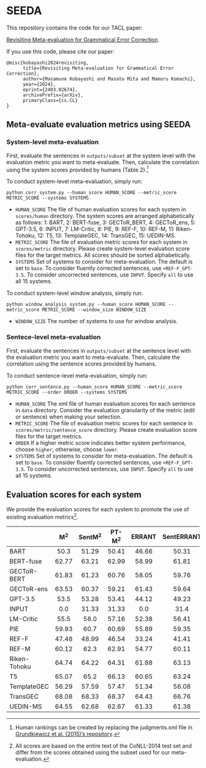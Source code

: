 # SEEDA

This repository contains the code for our TACL paper:

[Revisiting Meta-evaluation for Grammatical Error Correction]([https://aclanthology.org/2024.tacl-1.47/]).

If you use this code, please cite our paper:

```
@misc{kobayashi2024revisiting,
      title={Revisiting Meta-evaluation for Grammatical Error Correction}, 
      author={Masamune Kobayashi and Masato Mita and Mamoru Komachi},
      year={2024},
      eprint={2403.02674},
      archivePrefix={arXiv},
      primaryClass={cs.CL}
}
```


## Meta-evaluate evaluation metrics using SEEDA
### System-level meta-evaluation

First, evaluate the sentences in `outputs/subset` at the system level with the evaluation metric you want to meta-evaluate. Then, calculate the correlation using the system scores provided by humans (Table 2).[^1]

To conduct system-level meta-evaluation, simply run:
```
python corr_system.py --human_score HUMAN_SCORE --metric_score METRIC_SCORE --systems SYSTEMS
```
- `HUMAN_SCORE` The file of human evaluation scores for each system in `scores/human` directory. The system scores are arranged alphabetically as follows:
1: BART, 2: BERT-fuse, 3: GECToR_BERT, 4: GECToR_ens, 5: GPT-3.5, 6: INPUT, 7: LM-Critic, 8: PIE, 9: REF-F, 10: REF-M, 11: Riken-Tohoku, 12: T5, 13: TemplateGEC, 14: TransGEC, 15: UEDIN-MS.
- `METRIC_SCORE` The file of evaluation metric scores for each system in `scores/metric` directory. Please create system-level evaluation score files for the target metrics. All scores should be sorted alphabetically.
- `SYSTEMS` Set of systems to consider for meta-evaluation. The default is set to `base`. To consider fluently corrected sentences, use `+REF-F_GPT-3.5`. To consider uncorrected sentences, use `INPUT`. Specify `all` to use all 15 systems.

To conduct system-level window analysis, simply run:
```
python window_analysis_system.py --human_score HUMAN_SCORE --metric_score METRIC_SCORE --window_size WINDOW_SIZE
```
- `WINDOW_SIZE` The number of systems to use for window analysis.


### Sentece-level meta-evaluation
First, evaluate the sentences in `outputs/subset` at the sentence level with the evaluation metric you want to meta-evaluate. Then, calculate the correlation using the sentence scores provided by humans.

To conduct sentence-level meta-evaluation, simply run:
```
python corr_sentence.py --human_score HUMAN_SCORE --metric_score METRIC_SCORE --order ORDER --systems SYSTEMS
```
- `HUMAN_SCORE` The xml file of human evaluation scores for each sentence in `data` directory. Consider the evaluation granularity of the metric (edit or sentence) when making your selection.
- `METRIC_SCORE` The file of evaluation metric scores for each sentence in `scores/metric/sentence_score` directory. Please create evaluation score files for the target metrics.
- `ORDER` If a higher metric score indicates better system performance, choose `higher`; otherwise, choose `lower`.
- `SYSTEMS` Set of systems to consider for meta-evaluation. The default is set to `base`. To consider fluently corrected sentences, use `+REF-F_GPT-3.5`. To consider uncorrected sentences, use `INPUT`. Specify `all` to use all 15 systems.


## Evaluation scores for each system
We provide the evaluation scores for each system to promote the use of existing evaluation metrics[^2].

| | M<sup>2</sup> | SentM<sup>2</sup> | PT-M<sup>2</sup> | ERRANT | SentERRANT | PT-ERRANT | GoToScorer | GLEU | Scribendi Score | SOME | IMPARA |
| :--- | :---: | :---: | :---: | :---: | :---: | :---: | :---: | :---: | :---: | :---: | :---: |
| BART | 50.3 | 51.29 | 50.41 | 46.66 | 50.31 | 48.89 | 15.86 | 63.46 | 527 | 0.7933 | 5.31 |
| BERT-fuse | 62.77 | 63.21 | 62.99 | 58.99 | 61.81 | 61.18 | 21.1 | 68.5 | 739 | 0.8151 | 5.816 |
| GECToR-BERT | 61.83 | 61.23 | 60.76 | 58.05 | 59.76 | 59.17 | 18.98 | 66.56 | 640 | 0.8016 | 5.644 |
| GECToR-ens | 63.53 | 60.37 | 59.21 | 61.43 | 59.64 | 58.57 | 16.58 | 65.08 | 529 | 0.786 | 5.17 |
| GPT-3.5 | 53.5 | 53.28 | 53.41 | 44.12 | 49.23 | 48.93 | 22.85 | 65.93 | 835 | 0.8379 | 6.376 |
| INPUT | 0.0 | 31.33 | 31.33 | 0.0 | 31.4 | 31.33 | 0.0 | 56.6 | 0.0 | 0.7506 | 4.089 |
| LM-Critic | 55.5 | 58.0 | 57.16 | 52.38 | 56.41 | 55.86 | 16.23 | 64.39 | 683 | 0.8028 | 5.543 |
| PIE | 59.93 | 60.7 | 60.69 | 55.89 | 59.35 | 58.65 | 21.07 | 67.83 | 601 | 0.8066 | 5.659 |
| REF-F | 47.48 | 48.99 | 46.54 | 33.24 | 41.41 | 39.69 | 21.7 | 60.34 | 711 | 0.8463 | 6.569 |
| REF-M | 60.12 | 62.3 | 62.91 | 54.77 | 60.11 | 60.6 | 23.92 | 67.27 | 754 | 0.8155 | 5.908 |
| Riken-Tohoku | 64.74 | 64.22 | 64.31 | 61.88 | 63.13 | 62.73 | 20.94 | 68.37 | 678 | 0.8123 | 5.757 |
| T5 | 65.07 | 65.2 | 66.13 | 60.65 | 63.24 | 63.77 | 20.46 | 68.81 | 668 | 0.8202 | 6.045 |
| TemplateGEC | 56.29 | 57.59 | 57.47 | 51.34 | 56.08 | 55.96 | 14.7 | 65.07 | 448 | 0.7972 | 5.52 |
| TransGEC | 68.08 | 68.33 | 68.37 | 64.43 | 66.76 | 66.37 | 21.93 | 70.2 | 779 | 0.82 | 6.035 |
| UEDIN-MS | 64.55 | 62.68 | 62.67 | 61.33 | 61.38 | 61.19 | 18.94 | 67.41 | 666 | 0.808 | 5.591 |

[^1]: Human rankings can be created by replacing the judgments.xml file in [Grundkiewicz et al. (2015)’s repository](https://github.com/grammatical/evaluation).
[^2]: All scores are based on the entire text of the CoNLL-2014 test set and differ from the scores obtained using the subset used for our meta-evaluation.
